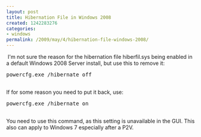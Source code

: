 ```yaml
---
layout: post
title: Hibernation File in Windows 2008
created: 1242283276
categories:
- windows
permalink: /2009/may/4/hibernation-file-windows-2008/
---
```

<p>&nbsp;I'm not sure the reason for the hibernation file hiberfil.sys being enabled in a default Windows 2008 Server install, but use this to remove it:</p>
<pre>
powercfg.exe /hibernate off

</pre>
<p>If for some reason you need to put it back, use:</p>
<pre>
powercfg.exe /hibernate on

</pre>
<p>You need to use this command, as this setting is unavailable in the GUI. This also can apply to Windows 7 especially after a P2V.</p>
